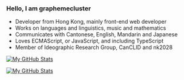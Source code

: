 ### Hello, I am graphemecluster

- Developer from Hong Kong, mainly front-end web developer
- Works on languages and linguistics, music and mathematics
- Communicates with Cantonese, English, Mandarin and Japanese
- Loves ECMAScript, or JavaScript, and including TypeScript
- Member of Ideographic Research Group, CanCLID and nk2028

[![My GitHub Stats](https://github-readme-stats.vercel.app/api?username=graphemecluster&custom_title=My+GitHub+Stats&show_icons=true&hide=stars&include_all_commits=true&count_private=true&theme=vue&border_color=d0d7de#gh-light-mode-only)](https://github.com/anuraghazra/github-readme-stats#gh-light-mode-only)

[![My GitHub Stats](https://github-readme-stats.vercel.app/api?username=graphemecluster&custom_title=My+GitHub+Stats&show_icons=true&hide=stars&include_all_commits=true&count_private=true&theme=gotham&border_color=30363d#gh-dark-mode-only)](https://github.com/anuraghazra/github-readme-stats#gh-dark-mode-only)

<!--
**graphemecluster/graphemecluster** is a ✨ _special_ ✨ repository because its `README.md` (this file) appears on your GitHub profile.

Here are some ideas to get you started:

- 🔭 I’m currently working on ...
- 🌱 I’m currently learning ...
- 👯 I’m looking to collaborate on ...
- 🤔 I’m looking for help with ...
- 💬 Ask me about ...
- 📫 How to reach me: ...
- 😄 Pronouns: ...
- ⚡ Fun fact: ...
-->
